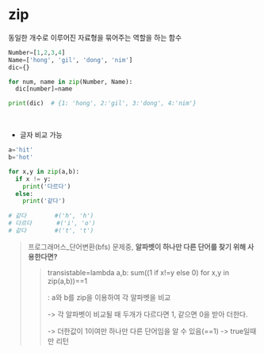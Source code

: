 # zip

동일한 개수로 이루어진 자료형을 묶어주는 역할을 하는 함수

```python
Number=[1,2,3,4]
Name=['hong', 'gil', 'dong', 'nim']
dic={}

for num, name in zip(Number, Name):
  dic[number]=name

print(dic)	# {1: 'hong', 2:'gil', 3:'dong', 4:'nim'}
```

<br/>

- 글자 비교 가능 

```python
a='hit'
b='hot'

for x,y in zip(a,b):
  if x != y:
    print('다르다')
  else: 
    print('같다')
    	
# 같다		#('h', 'h')
# 다르다		#('i', 'o')
# 같다 		#('t', 't')
```



> 프로그래머스_단어변환(bfs) 문제중, **알파벳이 하나만 다른 단어를 찾기 위해 사용한다면?**
>
> > transistable=lambda a,b: sum((1 if x!=y else 0) for x,y in zip(a,b))==1
> >
> > : a와 b를 zip을 이용하여 각 알파벳을 비교
> >
> >   -> 각 알파벳이 비교될 때 두개가 다르다면 1, 같으면 0을 받아 더한다.
> >
> >   -> 더한값이 1이여만 하나만 다른 단어임을 알 수 있음(==1) -> true일때만 리턴

